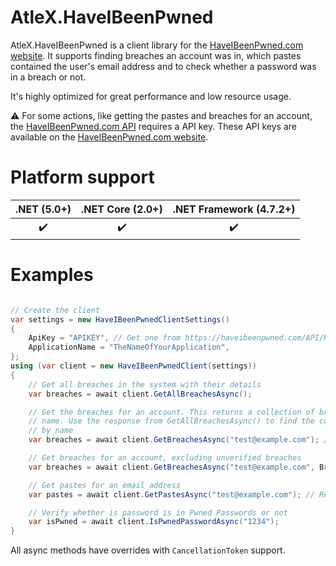 ﻿# AtleX.HaveIBeenPwned

AtleX.HaveIBeenPwned is a client library for the [HaveIBeenPwned.com website](https://haveibeenpwned.com/). It supports 
finding breaches an account was in, which pastes contained the user's email address and to check whether a password
was in a breach or not.

It's highly optimized for great performance and low resource usage.

:warning: For some actions, like getting the pastes and breaches for an account, the [HaveIBeenPwned.com API](https://haveibeenpwned.com/) 
requires a API key. These API keys are available on the [HaveIBeenPwned.com website](https://haveibeenpwned.com/API/Key).

# Platform support

|  .NET (5.0+)       |  .NET Core (2.0+)  | .NET Framework (4.7.2+) |
|:------------------:|:------------------:|:-----------------------:|
| :heavy_check_mark: | :heavy_check_mark: | :heavy_check_mark:      |

# Examples

```csharp

// Create the client
var settings = new HaveIBeenPwnedClientSettings()
{
    ApiKey = "APIKEY", // Get one from https://haveibeenpwned.com/API/Key. Necessary for getting the breaches and pastes an account is in.
    ApplicationName = "TheNameOfYourApplication",
};
using (var client = new HaveIBeenPwnedClient(settings))
{
    // Get all breaches in the system with their details
    var breaches = await client.GetAllBreachesAsync();

    // Get the breaches for an account. This returns a collection of breaches with their 
    // name. Use the response from GetAllBreachesAsync() to find the corresponding details 
    // by name
    var breaches = await client.GetBreachesAsync("test@example.com"); // Requires an API key

    // Get breaches for an account, excluding unverified breaches
    var breaches = await client.GetBreachesAsync("test@example.com", BreachMode.ExcludeUnverified); // Requires an API key

    // Get pastes for an email address
    var pastes = await client.GetPastesAsync("test@example.com"); // Requires an API key

    // Verify whether is password is in Pwned Passwords or not
    var isPwned = await client.IsPwnedPasswordAsync("1234");
}
```

All async methods have overrides with `CancellationToken` support.